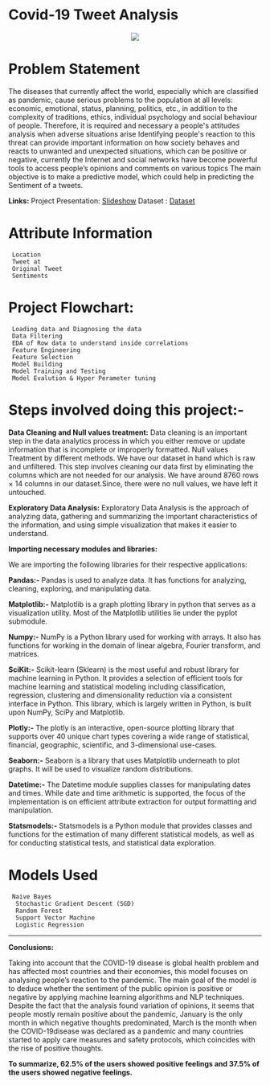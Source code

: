 # Covid-19 Tweet Analysis
<p align="center">
<img 
     src="https://media.tenor.com/1j3-qb9Y_24AAAAC/covid-19.gif" >
</p>

# Problem Statement

The diseases that currently affect the world, especially which are classified as pandemic, cause serious problems to the population at all levels: economic, emotional, status, planning, politics, etc., in addition to the complexity of traditions, ethics, individual psychology and social behaviour of people. Therefore, it is required and necessary a people's attitudes analysis when adverse situations arise Identifying people's reaction to this threat can provide important information on how society behaves and reacts to unwanted and unexpected situations, which can be positive or negative, currently the Internet and social networks have become powerful tools to access people’s opinions and comments on various topics
The main objective is to make a predictive model, which could help  in predicting the Sentiment of a tweets.

**Links:**
Project Presentation: [Slideshow](https://docs.google.com/presentation/d/1aS1V9ppmR-IFm4Kc4BtF80TnIGCBA6vO/edit?usp=sharing&ouid=111999627899298680205&rtpof=true&sd=true)
Dataset : [Dataset](https://drive.google.com/file/d/1AaO4NnnrfsMYIN_vB5h1lP4TrCDlj72S/view?usp=sharing)

# Attribute Information
     Location
     Tweet at
     Original Tweet
     Sentiments
      
# Project Flowchart:
     Loading data and Diagnosing the data
     Data Filtering
     EDA of Row data to understand inside correlations
     Feature Engineering
     Feature Selection 
     Model Building
     Model Training and Testing
     Model Evalution & Hyper Perameter tuning
     
# Steps involved doing this project:-

**Data Cleaning and Null values treatment:** Data cleaning is an important step in the data analytics process in which you either remove or update information that is incomplete or improperly formatted. Null values Treatment by different methods. We have our dataset in hand which is raw and unfiltered. This step involves cleaning our data first by eliminating the columns which are not needed for our analysis. We have around 8760 rows × 14 columns in our dataset.Since, there were no null values, we have left it untouched.

**Exploratory Data Analysis:** Exploratory Data Analysis is the approach of analyzing data, gathering and summarizing the important characteristics of the information, and using simple visualization that makes it easier to understand.

**Importing necessary modules and libraries:**

We are importing the following libraries for their respective applications:

**Pandas:-** Pandas is used to analyze data. It has functions for analyzing, cleaning, exploring, and manipulating data.

**Matplotlib:-** Matplotlib is a graph plotting library in python that serves as a visualization utility. Most of the Matplotlib utilities lie under the pyplot submodule.

**Numpy:-** NumPy is a Python library used for working with arrays. It also has functions for working in the domain of linear algebra, Fourier transform, and matrices.

**SciKit:-** Scikit-learn (Sklearn) is the most useful and robust library for machine learning in Python. It provides a selection of efficient tools for machine learning and statistical modeling including classification, regression, clustering and dimensionality reduction via a consistent interface in Python. This library, which is largely written in Python, is built upon NumPy, SciPy and Matplotlib.

**Plotly:-** The plotly is an interactive, open-source plotting library that supports over 40 unique chart types covering a wide range of statistical, financial, geographic, scientific, and 3-dimensional use-cases.

**Seaborn:-** Seaborn is a library that uses Matplotlib underneath to plot graphs. It will be used to visualize random distributions.

**Datetime:-** The Datetime module supplies classes for manipulating dates and times. While date and time arithmetic is supported, the focus of the implementation is on efficient attribute extraction for output formatting and manipulation.

**Statsmodels:-** Statsmodels is a Python module that provides classes and functions for the estimation of many different statistical models, as well as for conducting statistical tests, and statistical data exploration.
    
# Models Used
  	 Naive Bayes
      Stochastic Gradient Descent (SGD)
      Random Forest
      Support Vector Machine
      Logistic Regression

****

**Conclusions:**

Taking into account that the COVID-19 disease is global health problem and has affected most
countries and their economies, this model focuses on analysing people’s reaction to the pandemic.
The main goal of the model is to deduce whether the sentiment of the public opinion is positive or
negative by applying machine learning algorithms and NLP techniques. Despite the fact that the
analysis found variation of opinions, it seems that people mostly remain positive about the
pandemic, January is the only month in which negative thoughts predominated, March is the month
when the COVID-19disease was declared as a pandemic and many countries started to apply care
measures and safety protocols, which coincides with the rise of positive thoughts.

**To summarize, 62.5% of the users showed positive feelings and 37.5% of the users showed negative feelings.**
